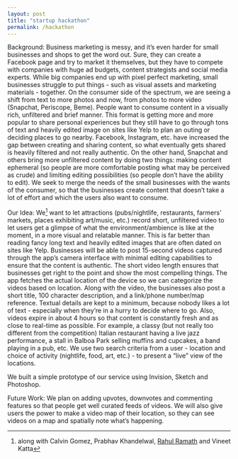 ```yaml
---
layout: post
title: "startup hackathon"
permalink: /hackathon
---
```


<!-- shorten -->
Background: Business marketing is messy, and it’s even harder for small businesses and shops to get the word out. Sure, they can create a Facebook page and try to market it themselves, but they have to compete with companies with huge ad budgets, content strategists and social media experts. While big companies end up with pixel perfect marketing, small businesses struggle to put things - such as visual assets and marketing materials - together. On the consumer side of the spectrum, we are seeing a shift from text to more photos and now, from photos to more video (Snapchat, Periscope, Beme). People want to consume content in a visually rich, unfiltered and brief manner. This format is getting more and more popular to share personal experiences but they still have to go through tons of text and heavily edited image on sites like Yelp to plan an outing or deciding places to go nearby. Facebook, Instagram, etc. have increased the gap between creating and sharing content, so what eventually gets shared is heavily filtered and not really authentic. On the other hand, Snapchat and others bring more unfiltered content by doing two things: making content ephemeral (so people are more comfortable posting what may be perceived as crude) and limiting editing possibilities (so people don’t have the ability to edit). We seek to merge the needs of the small businesses with the wants of the consumer, so that the businesses create content that doesn’t take a lot of effort and which the users also want to consume.

Our Idea: We[^1] want to let attractions (pubs/nightlife, restaurants, farmers’ markets, places exhibiting art/music, etc.) record short, unfiltered video to let users get a glimpse of what the environment/ambience is like at the moment, in a more visual and relatable manner. This is far better than reading fancy long text and heavily edited images that are often dated on sites like Yelp. Businesses will be able to post 15-second videos captured through the app’s camera interface with minimal editing capabilities to ensure that the content is authentic. The short video length ensures that businesses get right to the point and show the most compelling things. The app fetches the actual location of the device so we can categorize the videos based on location. Along with the video, the businesses also post a short title, 100 character description, and a link/phone number/map reference. Textual details are kept to a minimum, because nobody likes a lot of text - especially when they’re in a hurry to decide where to go. Also, videos expire in about 4 hours so that content is constantly fresh and as close to real-time as possible. For example, a classy (but not really too different from the competition) Italian restaurant having a live jazz performance, a stall in Balboa Park selling muffins and cupcakes, a band playing in a pub, etc. We use two search criteria from a user - location and choice of activity (nightlife, food, art, etc.) - to present a “live” view of the locations.

We built a simple prototype of our service using Invision, Sketch and Photoshop.

Future Work: We plan on adding upvotes, downvotes and commenting features so that people get well curated feeds of videos. We will also give users the power to make a video map of their location, so they can see videos on a map and spatially note what’s happening.

[^1]: along with Calvin Gomez, Prabhav Khandelwal, [Rahul Ramath](http://www.rahulramath.com) and Vineet Katta
